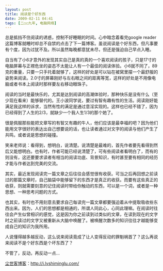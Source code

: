 ```yaml
---
layout: post
title: 阅读是个好东西
date: 2009-02-11 04:41
tags: [二○○九年, 电脑网络]
---
```

总是抵挡不住阅读的诱惑，控制不好睡眠的时间。心中暗念着看完google reader这篇博客就睡时却总不自禁的点击了下一篇博客。虽说阅读是个好东西，但凡事要有个度，因为过犹不及。所以虽然每晚都意犹未尽，但还是强迫自己早点入睡。

自当有了小6才意外的发现其实自己是真的真的一个喜欢阅读的孩子，只是17寸的电脑屏幕与正襟危坐的姿态不太能让人有一个最佳的阅读体验。小6就不同了，89克的重量，只要一只手托着就够了，这样的好处是可以钻在被窝里摆一个最舒服的姿势来阅读。2.0寸的屏幕刚好与左右眼之间的距离等宽，这样的好处是不用像电脑或者书本上阅读时那样要左右移动眼珠子。

阅读的当时是最快乐的，尤其是达到阅读的高潮体验时，那种快乐是没有什么（至少现在看来）能够替代的。王小波同学说，要过有智有趣有性的生活。阅读刚好能满足我这样的诉求，当然有性的满足是通过意淫实现的。这样也已经不错了，因为已经得到了人生的2/3，就缺少一个我人生1/3的那个她了。

很是佩服那些能把文章写的有智又有趣的牛人，他们应该是最幸福的吧？因为他们能用文字很好的表达出自己想要说的话，也让读者通过对文字的阅读与他们产生了共鸣，或者说是思想的碰撞。

笑来老师说：看得到，想明白，说清楚。说清楚是最难的，首先作者要先看得到然后又能想明白。也有时，作者可能已经说清楚了，可有些阅读者看明白了，而有的则没有，这还要要求读者有相当的阅读功底、背景知识，有时甚至要有相同的经历才能与作者达到完美的交流。

其实，最近发现阅读完一篇文章之后往往会感觉很有收获。可当之后再回想之前读过的那篇文章时，自己脑袋中能够留下的东西才是真正的收获。而要有这些真正的收获，则就需要刻意的记住阅读时带给你触动的东西，可以是一个词，或者是一种思想、一种思考问题的方式。

也其实，有时也不用刻意去要求自己每读完一篇文章都要强迫着从中提取吸收些东西出来。因为，人们的思想都是相通的，所谓人同此心，心同此理嘛。在阅读时往往会产生似曾相识的感觉，这是因为你之前读到过类似的文章，在读到现在的文字时之前读过的文字又被重新从大脑中唤醒了。被唤醒次数多的知识往往才越能够变成自己的知识为我所用。

人说懂得越多越反动，这么说来阅读竟成了让人变得反动的罪魁祸首了？这么再说来阅读不是个好东西是个坏东西了？

不管了，反动，再反动一点…

<a href="http://i.lvshiminglu.com/">尘世客博客</a>：<a href="http://i.lvshiminglu.com/">http://i.lvshiminglu.com/</a>

